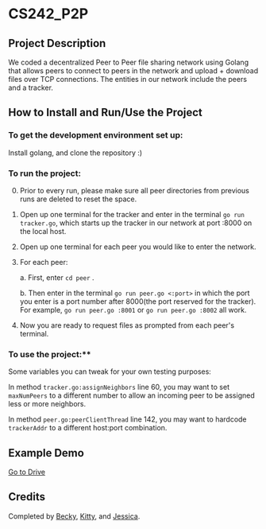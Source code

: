 # CS242_P2P

## Project Description
We coded a decentralized Peer to Peer file sharing network using Golang that allows peers to connect to peers in the network and upload + download files over TCP connections. The entities in our network include the peers and a tracker.

## How to Install and Run/Use the Project
### To get the development environment set up: 
Install golang, and clone the repository :)

### To run the project:

0) Prior to every run, please make sure all peer directories from previous runs are deleted to reset the space.
1) Open up one terminal for the tracker and enter in the terminal ```go run tracker.go```, which starts up the tracker in our network at port :8000 on the local host.
2) Open up one terminal for each peer you would like to enter the network.
3) For each peer:

    a. First, enter ```cd peer``` .
   
    b. Then enter in the terminal ```go run peer.go <:port>``` in which the port you enter is a port number after 8000(the port reserved for the tracker). For example, ```go run peer.go :8001``` or ```go run peer.go :8002``` all work.
   
4) Now you are ready to request files as prompted from each peer's terminal.

### To use the project:**

Some variables you can tweak for your own testing purposes:

In method ```tracker.go:assignNeighbors``` line 60, you may want to set ```maxNumPeers``` to a different number to allow an incoming peer to be assigned less or more neighbors. 

In method ```peer.go:peerClientThread``` line 142, you may want to hardcode ```trackerAddr``` to a different host:port combination.

## Example Demo
[Go to Drive](https://drive.google.com/file/d/1733nSCBHjfhBiM11s8NptCkWM5VuEFt0/view?usp=drive_link)

## Credits
Completed by [Becky](https://github.com/BeckyChen0926), [Kitty](), and [Jessica](https://github.com/jessica-b-dai). 


